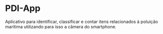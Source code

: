 # PDI-App
Aplicativo para identificar, classificar e contar itens relacionados à poluição marítima utilizando para isso a câmera do smartphone.
